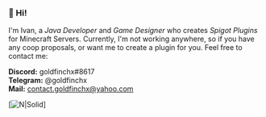 ### 👋 Hi! 

I'm Ivan, a *Java Developer* and *Game Designer* who creates *Spigot Plugins* for Minecraft Servers.
Currently, I'm not working anywhere, so if you have any coop proposals, or want me to create a plugin for you. Feel free to contact me:

**Discord:** goldfinchx#8617  
**Telegram:** @goldfinchx  
**Mail:** contact.goldfinchx@yahoo.com 

[![N|Solid](https://i.imgur.com/rndrqYF.png)]
